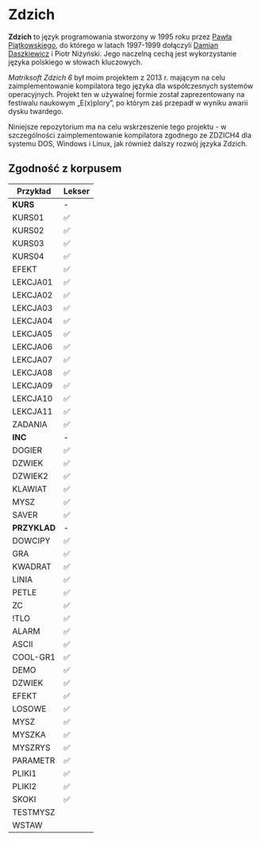 # Zdzich
**Zdzich** to język programowania stworzony w 1995 roku przez [Pawła Piątkowskiego](https://github.com/cosi1), do którego w latach 1997-1999 dołączyli [Damian Daszkiewicz](https://github.com/DamianDaszkiewicz) i Piotr Niżyński.
Jego naczelną cechą jest wykorzystanie języka polskiego w słowach kluczowych.

*Matriksoft Zdzich 6* był moim projektem z 2013 r. mającym na celu zaimplementowanie kompilatora tego języka dla współczesnych systemów operacyjnych.
Projekt ten w używalnej formie został zaprezentowany na festiwalu naukowym „E(x)plory”, po którym zaś przepadł w wyniku awarii dysku twardego.

Niniejsze repozytorium ma na celu wskrzeszenie tego projektu - w szczególności zaimplementowanie kompilatora zgodnego ze ZDZICH4 dla systemu DOS, Windows i Linux, jak również dalszy rozwój języka Zdzich.

## Zgodność z korpusem
| Przykład | Lekser |
| -------- | ------ |
| **KURS** | - |
| KURS01 | ✅ |
| KURS02 | ✅ |
| KURS03 | ✅ |
| KURS04 | ✅ |
| EFEKT | ✅ |
| LEKCJA01 | ✅ |
| LEKCJA02 | ✅ |
| LEKCJA03 | ✅ |
| LEKCJA04 | ✅ |
| LEKCJA05 | ✅ |
| LEKCJA06 | ✅ |
| LEKCJA07 | ✅ |
| LEKCJA08 | ✅ |
| LEKCJA09 | ✅ |
| LEKCJA10 | ✅ |
| LEKCJA11 | ✅ |
| ZADANIA | ✅ |
| **INC** | - |
| DOGIER | ✅ |
| DZWIEK | ✅ |
| DZWIEK2 | ✅ |
| KLAWIAT | ✅ |
| MYSZ | ✅ |
| SAVER | ✅ |
| **PRZYKLAD** | - |
| DOWCIPY | ✅ |
| GRA | ✅ |
| KWADRAT | ✅ |
| LINIA | ✅ |
| PETLE | ✅ |
| ZC | ✅ |
| !TLO | ✅ |
| ALARM | ✅ |
| ASCII | ✅ |
| COOL-GR1 | ✅ |
| DEMO | ✅ |
| DZWIEK | ✅ |
| EFEKT | ✅ |
| LOSOWE | ✅ |
| MYSZ | ✅ |
| MYSZKA | ✅ |
| MYSZRYS | ✅ |
| PARAMETR | ✅ |
| PLIKI1 | ✅ |
| PLIKI2 | ✅ |
| SKOKI | ✅ |
| TESTMYSZ | |
| WSTAW | |
